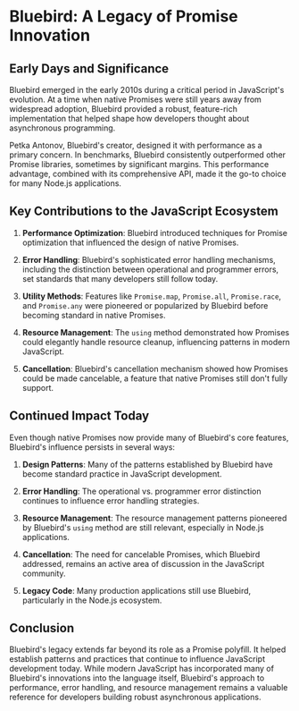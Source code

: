 # Bluebird: A Legacy of Promise Innovation

## Early Days and Significance

Bluebird emerged in the early 2010s during a critical period in JavaScript's evolution. At a time when native Promises were still years away from widespread adoption, Bluebird provided a robust, feature-rich implementation that helped shape how developers thought about asynchronous programming.

Petka Antonov, Bluebird's creator, designed it with performance as a primary concern. In benchmarks, Bluebird consistently outperformed other Promise libraries, sometimes by significant margins. This performance advantage, combined with its comprehensive API, made it the go-to choice for many Node.js applications.

## Key Contributions to the JavaScript Ecosystem

1. **Performance Optimization**: Bluebird introduced techniques for Promise optimization that influenced the design of native Promises.

2. **Error Handling**: Bluebird's sophisticated error handling mechanisms, including the distinction between operational and programmer errors, set standards that many developers still follow today.

3. **Utility Methods**: Features like `Promise.map`, `Promise.all`, `Promise.race`, and `Promise.any` were pioneered or popularized by Bluebird before becoming standard in native Promises.

4. **Resource Management**: The `using` method demonstrated how Promises could elegantly handle resource cleanup, influencing patterns in modern JavaScript.

5. **Cancellation**: Bluebird's cancellation mechanism showed how Promises could be made cancelable, a feature that native Promises still don't fully support.

## Continued Impact Today

Even though native Promises now provide many of Bluebird's core features, Bluebird's influence persists in several ways:

1. **Design Patterns**: Many of the patterns established by Bluebird have become standard practice in JavaScript development.

2. **Error Handling**: The operational vs. programmer error distinction continues to influence error handling strategies.

3. **Resource Management**: The resource management patterns pioneered by Bluebird's `using` method are still relevant, especially in Node.js applications.

4. **Cancellation**: The need for cancelable Promises, which Bluebird addressed, remains an active area of discussion in the JavaScript community.

5. **Legacy Code**: Many production applications still use Bluebird, particularly in the Node.js ecosystem.

## Conclusion

Bluebird's legacy extends far beyond its role as a Promise polyfill. It helped establish patterns and practices that continue to influence JavaScript development today. While modern JavaScript has incorporated many of Bluebird's innovations into the language itself, Bluebird's approach to performance, error handling, and resource management remains a valuable reference for developers building robust asynchronous applications.
